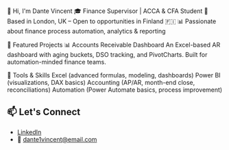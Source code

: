 👋 Hi, I'm Dante Vincent
🎓 Finance Supervisor | ACCA & CFA Student
📍 Based in London, UK – Open to opportunities in Finland 🇫🇮
📊 Passionate about finance process automation, analytics & reporting

💼 Featured Projects
📊 Accounts Receivable Dashboard
An Excel-based AR dashboard with aging buckets, DSO tracking, and PivotCharts. Built for automation-minded finance teams.

🔧 Tools & Skills
Excel (advanced formulas, modeling, dashboards)
Power BI (visualizations, DAX basics)
Accounting (AP/AR, month-end close, reconciliations)
Automation (Power Automate basics, process improvement)
## 📫 Let's Connect
- [LinkedIn](https://linkedin.com/in/dante-vincent)
- 📧 dante1vincent@email.com
